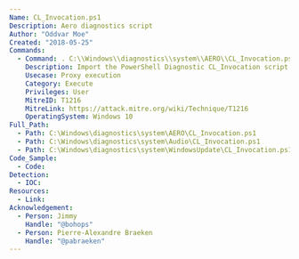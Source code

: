 ```yaml
---
Name: CL_Invocation.ps1
Description: Aero diagnostics script
Author: "Oddvar Moe"
Created: "2018-05-25"
Commands:
  - Command: . C:\\Windows\\diagnostics\\system\\AERO\\CL_Invocation.ps1   \nSyncInvoke <executable> [args]
    Description: Import the PowerShell Diagnostic CL_Invocation script and call SyncInvoke to launch an executable.
    Usecase: Proxy execution
    Category: Execute
    Privileges: User
    MitreID: T1216
    MitreLink: https://attack.mitre.org/wiki/Technique/T1216
    OperatingSystem: Windows 10
Full_Path:
  - Path: C:\Windows\diagnostics\system\AERO\CL_Invocation.ps1
  - Path: C:\Windows\diagnostics\system\Audio\CL_Invocation.ps1
  - Path: C:\Windows\diagnostics\system\WindowsUpdate\CL_Invocation.ps1
Code_Sample:
  - Code:
Detection:
  - IOC:
Resources:
  - Link:
Acknowledgement:
  - Person: Jimmy
    Handle: "@bohops"
  - Person: Pierre-Alexandre Braeken
    Handle: "@pabraeken"
---
```

